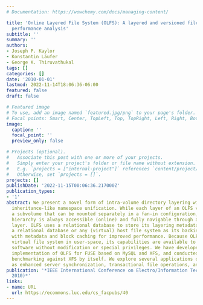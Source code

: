 ```yaml
---
# Documentation: https://wowchemy.com/docs/managing-content/

title: 'Online Layered File System (OLFS): A layered and versioned filesystem and
  performance analysis'
subtitle: ''
summary: ''
authors:
- Joseph P. Kaylor
- Konstantin Läufer
- George K. Thiruvathukal
tags: []
categories: []
date: '2010-01-01'
lastmod: 2022-11-14T18:06:36-06:00
featured: false
draft: false

# Featured image
# To use, add an image named `featured.jpg/png` to your page's folder.
# Focal points: Smart, Center, TopLeft, Top, TopRight, Left, Right, BottomLeft, Bottom, BottomRight.
image:
  caption: ''
  focal_point: ''
  preview_only: false

# Projects (optional).
#   Associate this post with one or more of your projects.
#   Simply enter your project's folder or file name without extension.
#   E.g. `projects = ["internal-project"]` references `content/project/deep-learning/index.md`.
#   Otherwise, set `projects = []`.
projects: []
publishDate: '2022-11-15T00:06:36.217000Z'
publication_types:
- '1'
abstract: We present a novel form of intra-volume directory layering with hierarchical,
  inheritance-like namespace unification. While each layer of an OLFS volume constitutes
  a subvolume that can be mounted separately in a fan-in configuration, the entire
  hierarchy is always accessible (online) and fully navigable through any mounted
  layer. OLFS uses a relational database to store its layering metadata and either
  a relational database or any (virtual) host file system as its backing store, along
  with metadata and block caching for improved performance. Because OLFS runs as a
  virtual file system in user-space, its capabilities are available to all existing
  software without modification or special privileges. We have developed a reference
  implementation of OLFS for FUSE based on MySQL and XFS, and conducted performance
  benchmarking against XFS by itself. We explore several applications of OLFS, such
  as enhanced server synchronization, transactional file operations, and versioning.
publication: '*IEEE International Conference on Electro/Information Technology (EIT
  2010)*'
links:
- name: URL
  url: https://ecommons.luc.edu/cs_facpubs/40
---
```

